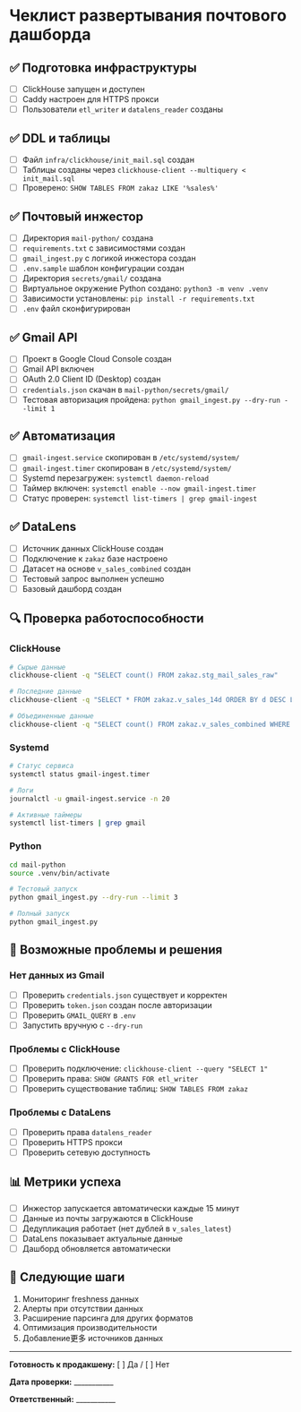 # Чеклист развертывания почтового дашборда

## ✅ Подготовка инфраструктуры

- [ ] ClickHouse запущен и доступен
- [ ] Caddy настроен для HTTPS прокси
- [ ] Пользователи `etl_writer` и `datalens_reader` созданы

## ✅ DDL и таблицы

- [ ] Файл `infra/clickhouse/init_mail.sql` создан
- [ ] Таблицы созданы через `clickhouse-client --multiquery < init_mail.sql`
- [ ] Проверено: `SHOW TABLES FROM zakaz LIKE '%sales%'`

## ✅ Почтовый инжестор

- [ ] Директория `mail-python/` создана
- [ ] `requirements.txt` с зависимостями создан
- [ ] `gmail_ingest.py` с логикой инжестора создан
- [ ] `.env.sample` шаблон конфигурации создан
- [ ] Директория `secrets/gmail/` создана
- [ ] Виртуальное окружение Python создано: `python3 -m venv .venv`
- [ ] Зависимости установлены: `pip install -r requirements.txt`
- [ ] `.env` файл сконфигурирован

## ✅ Gmail API

- [ ] Проект в Google Cloud Console создан
- [ ] Gmail API включен
- [ ] OAuth 2.0 Client ID (Desktop) создан
- [ ] `credentials.json` скачан в `mail-python/secrets/gmail/`
- [ ] Тестовая авторизация пройдена: `python gmail_ingest.py --dry-run --limit 1`

## ✅ Автоматизация

- [ ] `gmail-ingest.service` скопирован в `/etc/systemd/system/`
- [ ] `gmail-ingest.timer` скопирован в `/etc/systemd/system/`
- [ ] Systemd перезагружен: `systemctl daemon-reload`
- [ ] Таймер включен: `systemctl enable --now gmail-ingest.timer`
- [ ] Статус проверен: `systemctl list-timers | grep gmail-ingest`

## ✅ DataLens

- [ ] Источник данных ClickHouse создан
- [ ] Подключение к `zakaz` базе настроено
- [ ] Датасет на основе `v_sales_combined` создан
- [ ] Тестовый запрос выполнен успешно
- [ ] Базовый дашборд создан

## 🔍 Проверка работоспособности

### ClickHouse
```bash
# Сырые данные
clickhouse-client -q "SELECT count() FROM zakaz.stg_mail_sales_raw"

# Последние данные
clickhouse-client -q "SELECT * FROM zakaz.v_sales_14d ORDER BY d DESC LIMIT 5"

# Объединенные данные
clickhouse-client -q "SELECT count() FROM zakaz.v_sales_combined WHERE event_date >= today() - 7"
```

### Systemd
```bash
# Статус сервиса
systemctl status gmail-ingest.timer

# Логи
journalctl -u gmail-ingest.service -n 20

# Активные таймеры
systemctl list-timers | grep gmail
```

### Python
```bash
cd mail-python
source .venv/bin/activate

# Тестовый запуск
python gmail_ingest.py --dry-run --limit 3

# Полный запуск
python gmail_ingest.py
```

## 🚨 Возможные проблемы и решения

### Нет данных из Gmail
- [ ] Проверить `credentials.json` существует и корректен
- [ ] Проверить `token.json` создан после авторизации
- [ ] Проверить `GMAIL_QUERY` в `.env`
- [ ] Запустить вручную с `--dry-run`

### Проблемы с ClickHouse
- [ ] Проверить подключение: `clickhouse-client --query "SELECT 1"`
- [ ] Проверить права: `SHOW GRANTS FOR etl_writer`
- [ ] Проверить существование таблиц: `SHOW TABLES FROM zakaz`

### Проблемы с DataLens
- [ ] Проверить права `datalens_reader`
- [ ] Проверить HTTPS прокси
- [ ] Проверить сетевую доступность

## 📊 Метрики успеха

- [ ] Инжестор запускается автоматически каждые 15 минут
- [ ] Данные из почты загружаются в ClickHouse
- [ ] Дедупликация работает (нет дублей в `v_sales_latest`)
- [ ] DataLens показывает актуальные данные
- [ ] Дашборд обновляется автоматически

## 🎯 Следующие шаги

1. Мониторинг freshness данных
2. Алерты при отсутствии данных
3. Расширение парсинга для других форматов
4. Оптимизация производительности
5. Добавление更多 источников данных

---

**Готовность к продакшену:** [ ] Да / [ ] Нет

**Дата проверки:** ___________

**Ответственный:** ___________